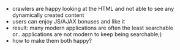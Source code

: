 * crawlers are happy looking at the HTML and not able to see any dynamically created content
* users can enjoy JS/AJAX bonuses and like it
* result: many modern applications are often the least searchable or...applications are not modern to keep being searchable;)
* how to make them both happy?